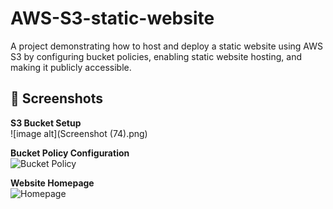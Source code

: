 # AWS-S3-static-website
A project demonstrating how to host and deploy a static website using AWS S3 by configuring bucket policies, enabling static website hosting, and making it publicly accessible. 

## 📸 Screenshots

**S3 Bucket Setup**  
![image alt](Screenshot (74).png)  

**Bucket Policy Configuration**  
![Bucket Policy](screenshots/bucket-policy.png)  

**Website Homepage**  
![Homepage](screenshots/homepage.png)
